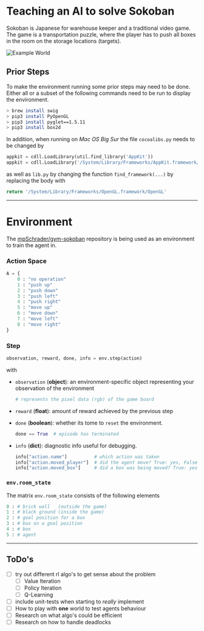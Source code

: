

# Teaching an AI to solve Sokoban

Sokoban is Japanese for warehouse keeper and a traditional video game. The game is a transportation
puzzle, where the player has to push all boxes in the room on the storage locations (targets). 

![Example World](SokobanExample1)

## Prior Steps
To make the environment running some prior steps may need to be done. Either all 
or a subset of the following commands need to be run to display the environment.

```bash
> brew install swig
> pip3 install PyOpenGL
> pip3 install pyglet==1.5.11
> pip3 install box2d
```

In addition, when running on _Mac OS Big Sur_ the file `cocoalibs.py` needs to be changed by 

```python
appkit = cdll.LoadLibrary(util.find_library('AppKit'))                           # remove this 
appkit = cdll.LoadLibrary('/System/Library/Frameworks/AppKit.framework/AppKit')  # add this
```

as well as `lib.py` by changing the function `find_framework(...)` by replacing 
the body with

```python
return '/System/Library/Frameworks/OpenGL.framework/OpenGL' 
```

---

# Environment

The [mpSchrader/gym-sokoban](https://github.com/mpSchrader/gym-sokoban) repository is being used as an environment 
to train the agent in. 

### Action Space
```python
A = {
    0 : "no operation"
    1 : "push up" 
    2 : "push down"
    3 : "push left"
    4 : "push right"
    5 : "move up"
    6 : "move down" 
    7 : "move left" 
    8 : "move right" 
}
```

### Step 

```python
observation, reward, done, info = env.step(action)
```
with

-  `observation` (__object__): an environment-specific object representing your observation of the environment
   ```python 
   # represents the pixel data (rgb) of the game board
   ```

- `reward` (__float__): amount of reward achieved by the previous step

- `done` (__boolean__): whether its tome to `reset` the environment. 
    ```python
    done == True  # episode has terminated  
    ``` 

-  `info` (__dict__): diagnostic info useful for debugging. 
    ```python
    info["action.name"]          # which action was taken
    info["action.moved_player"]  # did the agent move? True: yes, False: no
    info["action.moved_box"]     # did a box was being moved? True: yes, False: no
    ``` 

### `env.room_state`

The matrix `env.room_state` consists of the following elements
```python
0 : # brick wall   (outside the game) 
1 : # black ground (inside the game)
2 : # goal position for a box 
3 : # box on a goal position
4 : # box
5 : # agent 
```

---


## ToDo's

- [ ] try out different rl algo's to get sense about the problem
    - [ ] Value Iteration
    - [ ] Policy Iteration
    - [ ] Q-Learning
- [ ] include unit-tests when starting to _really_ implement
- [ ] How to play with __one__ world to test agents behaviour
- [ ] Research on what algo's could be efficient
- [ ] Research on how to handle deadlocks
